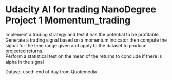 # Udacity AI for trading NanoDegree Project 1 Momentum_trading<br/>
Implement a trading strategy and test it has the potential to be profitable.<br/>
Generate a trading signal based on a momentum indicator then compute the signal for the time range given and apply to the dataset to produce projected returns. <br/>
Perform a statistical test on the mean of the returns to conclude if there is alpha in the signal

Dataset used: end of day from Quotemedia
